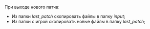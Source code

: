 При выходе нового патча:
- Из папки *last_patch* скопировать файлы в папку *input*;
- Из папки с игрой скопировать новые файлы в папку *last_patch*;